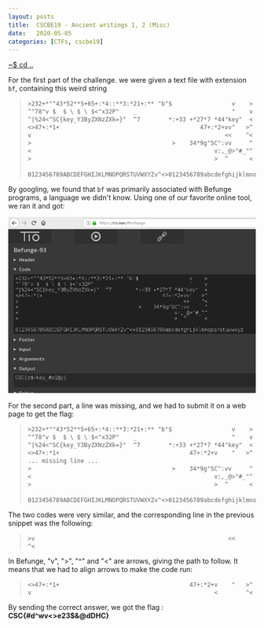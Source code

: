 ```yaml
---
layout: posts
title:  CSCBE19 - Ancient writings 1, 2 (Misc)
date:   2020-05-05
categories: [CTFs, cscbe19]
---
```


[~$ cd ..](/ctfs/cscbe19/2020/05/05/index.html)


For the first part of the challenge. we were given a text file with extension `bf`, containing this weird string

> ```
>>232+*""43*52**5+65+:*4::**3:*21+:** "b"$                 v    >
>^"78"v $  $ \ $ \ $<"x32P"    _                           "    v
>^|%24<"SC{key_Y3ByZXNzZXk=}"  ^7        *:+33 +*27*7 *44"key"  <
><>47+:*1+                                        47+:*2+vv"   >^
>v                                                       <<    ^<
>>                                        >    34*9g"SC":vv     ^
><                                                    v:,_@>"#_"^
>>                                                    >  ^      <
>
>0123456789ABCDEFGHIJKLMNOPQRSTUVWXYZv^<>0123456789abcdefghijklmnopqrstuvwxyz
> ```

By googling, we found that `bf` was primarily associated with Befunge programs, a language we didn't know. Using one of our favorite online tool, we ran it and got:

![tio1](/assets/res/CTFs/cscbe19/ancient_writings/tio1.png)

For the second part, a line was missing, and we had to submit it on a web page to get the flag:

> ```
>>232+*""43*52**5+65+:*4::**3:*21+:** "b"$                 v    >
>^"78"v $  $ \ $ \ $<"x32P"    _                           "    v
>^|%24<"SC{key_Y3ByZXNzZXk=}"  ^7        *:+33 +*27*7 *44"key"  <
><>47+:*1+                                     47+:*2+v    "   >^
> ... missing line ...
>>                                        >    34*9g"SC":vv     ^
><                                                    v:,_@>"#_"^
>>                                                    >  ^      <
>
>0123456789ABCDEFGHIJKLMNOPQRSTUVWXYZv^<>0123456789abcdefghijklmnopqrstuvwxyz
> ```

The two codes were very similar, and the corresponding line in the previous snippet was the following:

> ```
>>v                                                       <<    ^<
> ```

In Befunge, "v", ">", "^" and "<" are arrows, giving the path to follow. It means that we had to align arrows to make the code run:

> ```
><>47+:*1+                                     47+:*2+v    "   >^
>v                                                    <        ^<
> ```

By sending the correct answer, we got the flag : **CSC{#d^wv<>e23$&@dDHC}**
